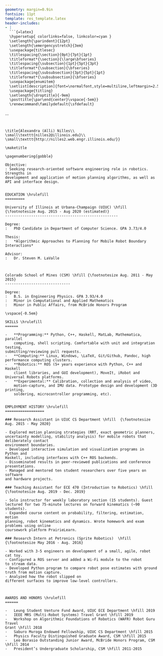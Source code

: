 ```yaml
---
geometry: margin=0.9in
fontsize: 11pt
template: res_template.latex
header-includes:
- |
  ```{=latex}
  \hypersetup{ colorlinks=false, linkcolor=cyan }
  \setlength{\parindent}{12pt}
  \setlength{\emergencystretch}{3em}
  \usepackage{titlesec}
  \titlespacing{\section}{0pt}{7pt}{1pt}
  \titleformat*{\section}{\large\bfseries}
  \titlespacing{\subsection}{1pt}{5pt}{3pt}
  \titleformat*{\subsection}{\bfseries}
  \titlespacing{\subsubsection}{3pt}{5pt}{1pt}
  \titleformat*{\subsubsection}{\bfseries}
  \usepackage{enumitem}
  \setlist[description]{font=\normalfont,style=multiline,leftmargin=2.5cm, labelindent=\parindent}
  \usepackage{titling}
  \setlength{\droptitle}{-9em}
  \posttitle{\par\end{center}\vspace{-5em}}
  \renewcommand\familydefault{\sfdefault}
  ```
...
```


\title{Alexandra (Alli) Nilles\\
\small\texttt{nilles2@illinois.edu}\\
\small\texttt{http://nilles2.web.engr.illinois.edu/}}

\maketitle

\pagenumbering{gobble}

Objective:
: Seeking research-oriented software engineering role in robotics. Strengths in
development and application of motion planning algorithms, as well as API and interface design.


EDUCATION \hrulefill
=========

University of Illinois at Urbana-Champaign (UIUC) \hfill {\footnotesize Aug. 2015 - Aug 2020 (estimated)}
----------------------------------------------------

Degree:
:   PhD Candidate in Department of Computer Science. GPA 3.73/4.0

Thesis:
:   *Algorithmic Approaches to Planning for Mobile Robot Boundary Interactions*
    
Advisor:
:   Dr. Steven M. LaValle



Colorado School of Mines (CSM) \hfill {\footnotesize Aug. 2011 - May 2015}
------------------------------

Degree:
:   B.S. in Engineering Physics. GPA 3.93/4.0
:   Minor in Computational and Applied Mathematics
:   Minor in Public Affairs, from McBride Honors Program

\vspace{-0.5em}

SKILLS \hrulefill
======

-   **Programming:** Python, C++, Haskell, MatLab, Mathematica, parallel
    computing, shell scripting. Comfortable with unit and integration testing,
submitting/reviewing pull requests.
-   **Computing:** Linux, Windows, \LaTeX, Git/Github, Pandoc, high performance computing clusters.
-   **Robotics:** ROS (5+ years experience with Python, C++ and Haskell
    client libraries, and GUI development), MoveIt, iRobot and Universal Robots platforms.
-   **Experimental:** Calibration, collection and analysis of video,
    motion-capture, and IMU data. Prototype design and development (3D printing,
    soldering, microcontroller programming, etc).
    

EMPLOYMENT HISTORY \hrulefill
==================

### Research Assistant in UIUC CS Department \hfill  {\footnotesize Aug. 2015 - May 2020}

- Explored motion planning strategies (RRT, exact geometric planners,
uncertainty modelling, stability analysis) for mobile robots that deliberately contact
environment boundaries.
- Developed interactive simulation and visualization programs in Python and
Haskell, including interfaces with C++ ROS backends.
- Disseminated results in peer-reviewed publications and conference
presentations.
- Managed and mentored ten student researchers over five years on software
and hardware projects.

### Teaching Assistant for ECE 470 (Introduction to Robotics) \hfill {\footnotesize Aug. 2019 - Dec. 2019}

- Solo instructor for weekly laboratory section (15 students). Guest lectured for two 75-minute lectures on forward kinematics (~90 students).
- Expanded course content on probability, filtering, estimation, motion
planning, robot kinematics and dynamics. Wrote homework and exam problems using online
coursework platform PrairieLearn.

### Research Intern at Petronics (Sprite Robotics)  \hfill {\footnotesize May 2016 - Aug. 2016}

- Worked with 3-5 engineers on development of a small, agile, robot cat toy.
- Configured a ROS server and added a Wi-Fi module to the robot
to stream data.
- Developed Python program to compare robot pose estimates with ground truth from motion capture.
- Analyzed how the robot slipped on
different surfaces to improve low-level controllers.



AWARDS AND HONORS \hrulefill
======

-   Leung Student Venture Fund Award, UIUC ECE Department \hfill 2019
-   IEEE MRS (Multi-Robot Systems) Travel Grant \hfill 2019
-   Workshop on Algorithmic Foundations of Robotics (WAFR) Robot Guru Travel
Grant \hfill 2018
-   Saburo Muroga Endowed Fellowship, UIUC CS Department \hfill 2015
-   Physics Faculty Distinguished Graduate Award, CSM \hfill 2015
-   Leo Borasio Outstanding Junior Award, McBride Honors Program, CSM \hfill 2014
-   President’s Undergraduate Scholarship, CSM \hfill 2011-2015
